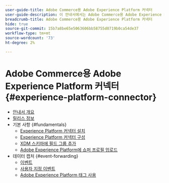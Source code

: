 ```yaml
---
user-guide-title: Adobe Commerce용 Adobe Experience Platform 커넥터
user-guide-description: 이 안내서에서는 Adobe Commerce용 Adobe Experience Platform 커넥터 사용에 대한 자세한 지침을 제공합니다.
breadcrumb-title: Adobe Commerce용 Adobe Experience Platform 커넥터
hide: true
source-git-commit: 15b7a8be65e5063606bb58755d0719b0ca54de37
workflow-type: tm+mt
source-wordcount: '73'
ht-degree: 2%

---
```


# Adobe Commerce용 Adobe Experience Platform 커넥터 {#experience-platform-connector}

- [안내서 개요](overview.md)
- [릴리스 정보](release-notes.md)
- 기본 사항 {#fundamentals}
   - [Experience Platform 커넥터 설치](install.md)
   - [Experience Platform 커넥터 구성](connect-data.md)
   - [XDM 스키마에 필드 그룹 추가](update-xdm.md)
   - [Adobe Experience Platform에 쇼퍼 프로필 업로드](profile.md)
- 데이터 캡처 {#event-forwarding}
   - [이벤트](events.md)
   - [사용자 지정 이벤트](custom-events.md)
   - [Adobe Experience Platform 태그 사용](using-tags.md)
